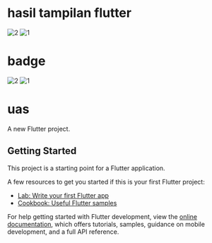 # hasil tampilan flutter
![2](https://github.com/nadiasofia010/uas1/assets/127915316/9c07a349-0ffa-40e0-972f-457954f3ae7c)
![1](https://github.com/nadiasofia010/uas1/assets/127915316/3c4c8d37-05b9-4942-b967-9f75c56909d8)
# badge
![2](https://github.com/nadiasofia010/uas1/assets/127915316/edfd6c95-fb73-4a09-a005-6b217b549e01)
![1](https://github.com/nadiasofia010/uas1/assets/127915316/3840e0e0-7140-4ef4-9714-ae0f219595b4)
# uas


A new Flutter project.

## Getting Started

This project is a starting point for a Flutter application.

A few resources to get you started if this is your first Flutter project:

- [Lab: Write your first Flutter app](https://docs.flutter.dev/get-started/codelab)
- [Cookbook: Useful Flutter samples](https://docs.flutter.dev/cookbook)

For help getting started with Flutter development, view the
[online documentation](https://docs.flutter.dev/), which offers tutorials,
samples, guidance on mobile development, and a full API reference.
